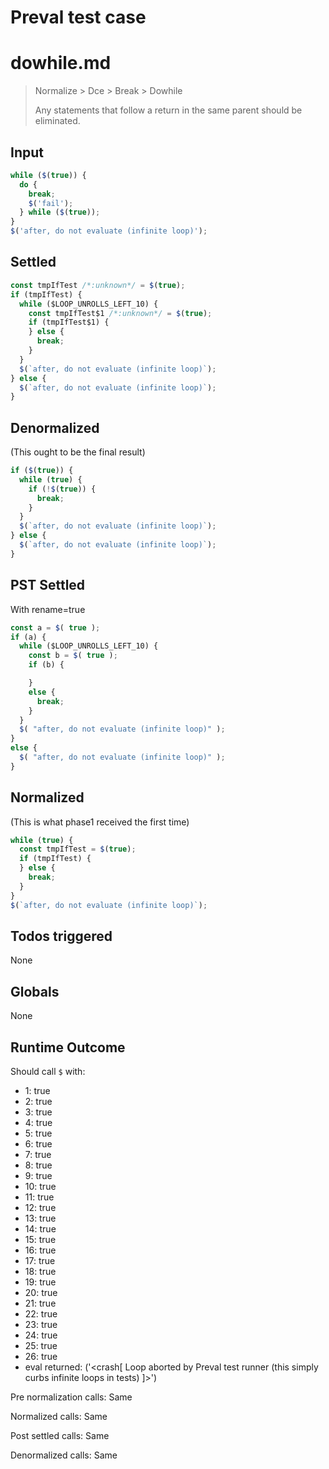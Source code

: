 # Preval test case

# dowhile.md

> Normalize > Dce > Break > Dowhile
>
> Any statements that follow a return in the same parent should be eliminated.

## Input

`````js filename=intro
while ($(true)) {
  do {
    break;
    $('fail');
  } while ($(true));
}
$('after, do not evaluate (infinite loop)');
`````


## Settled


`````js filename=intro
const tmpIfTest /*:unknown*/ = $(true);
if (tmpIfTest) {
  while ($LOOP_UNROLLS_LEFT_10) {
    const tmpIfTest$1 /*:unknown*/ = $(true);
    if (tmpIfTest$1) {
    } else {
      break;
    }
  }
  $(`after, do not evaluate (infinite loop)`);
} else {
  $(`after, do not evaluate (infinite loop)`);
}
`````


## Denormalized
(This ought to be the final result)

`````js filename=intro
if ($(true)) {
  while (true) {
    if (!$(true)) {
      break;
    }
  }
  $(`after, do not evaluate (infinite loop)`);
} else {
  $(`after, do not evaluate (infinite loop)`);
}
`````


## PST Settled
With rename=true

`````js filename=intro
const a = $( true );
if (a) {
  while ($LOOP_UNROLLS_LEFT_10) {
    const b = $( true );
    if (b) {

    }
    else {
      break;
    }
  }
  $( "after, do not evaluate (infinite loop)" );
}
else {
  $( "after, do not evaluate (infinite loop)" );
}
`````


## Normalized
(This is what phase1 received the first time)

`````js filename=intro
while (true) {
  const tmpIfTest = $(true);
  if (tmpIfTest) {
  } else {
    break;
  }
}
$(`after, do not evaluate (infinite loop)`);
`````


## Todos triggered


None


## Globals


None


## Runtime Outcome


Should call `$` with:
 - 1: true
 - 2: true
 - 3: true
 - 4: true
 - 5: true
 - 6: true
 - 7: true
 - 8: true
 - 9: true
 - 10: true
 - 11: true
 - 12: true
 - 13: true
 - 14: true
 - 15: true
 - 16: true
 - 17: true
 - 18: true
 - 19: true
 - 20: true
 - 21: true
 - 22: true
 - 23: true
 - 24: true
 - 25: true
 - 26: true
 - eval returned: ('<crash[ Loop aborted by Preval test runner (this simply curbs infinite loops in tests) ]>')

Pre normalization calls: Same

Normalized calls: Same

Post settled calls: Same

Denormalized calls: Same
